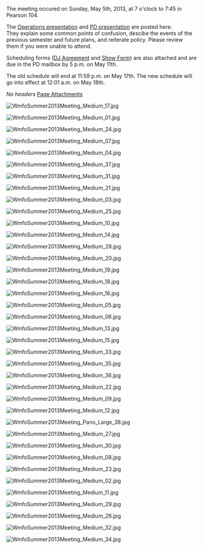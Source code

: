 The meeting occured on Sunday, May 5th, 2013, at 7 o'clock to 7:45 in Pearson 104.

The [Operations presentation](https://wiki.wmfo.org/@api/deki/files/485/=Ops-Summer13.pdf "Ops-Summer13.pdf") and [PD presentation](https://wiki.wmfo.org/@api/deki/files/488/=WMFO_PD_Presentation_Summer_2013.pdf "WMFO PD Presentation Summer 2013.pdf") are posted here. They explain some common points of confusion, descibe the events of the previous semester and future plans, and reiterate policy. Please review them if you were unable to attend.

Scheduling forms ([DJ Agreement](https://wiki.wmfo.org/@api/deki/files/486/=WMFO_DJ_Agreement_Form_SU13.pdf "WMFO DJ Agreement Form_SU13.pdf") and [Show Form](https://wiki.wmfo.org/@api/deki/files/487/=WMFO_Show_Scheduling_Form_SU13.pdf "WMFO Show Scheduling Form_SU13.pdf")) are also attached and are due in the PD mailbox by 5 p.m. on May 11th.

The old schedule will end at 11:59 p.m. on May 17th. The new schedule will go into effect at 12:01 a.m. on May 18th.

*No headers*
[Page Attachments](https://wiki-files.wmfo.org/Staff_Info/Staff_Meetings/Meeting_Archive/2013-Summer_Meeting)

![WmfoSummer2013Meeting_Medium_17.jpg](https://wiki-files.wmfo.org/Staff_Info/Staff_Meetings/Meeting_Archive/2013-Summer_Meeting/WmfoSummer2013Meeting_Medium_17.jpg)

![WmfoSummer2013Meeting_Medium_01.jpg](https://wiki-files.wmfo.org/Staff_Info/Staff_Meetings/Meeting_Archive/2013-Summer_Meeting/WmfoSummer2013Meeting_Medium_01.jpg)

![WmfoSummer2013Meeting_Medium_24.jpg](https://wiki-files.wmfo.org/Staff_Info/Staff_Meetings/Meeting_Archive/2013-Summer_Meeting/WmfoSummer2013Meeting_Medium_24.jpg)

![WmfoSummer2013Meeting_Medium_07.jpg](https://wiki-files.wmfo.org/Staff_Info/Staff_Meetings/Meeting_Archive/2013-Summer_Meeting/WmfoSummer2013Meeting_Medium_07.jpg)

![WmfoSummer2013Meeting_Medium_04.jpg](https://wiki-files.wmfo.org/Staff_Info/Staff_Meetings/Meeting_Archive/2013-Summer_Meeting/WmfoSummer2013Meeting_Medium_04.jpg)

![WmfoSummer2013Meeting_Medium_37.jpg](https://wiki-files.wmfo.org/Staff_Info/Staff_Meetings/Meeting_Archive/2013-Summer_Meeting/WmfoSummer2013Meeting_Medium_37.jpg)

![WmfoSummer2013Meeting_Medium_31.jpg](https://wiki-files.wmfo.org/Staff_Info/Staff_Meetings/Meeting_Archive/2013-Summer_Meeting/WmfoSummer2013Meeting_Medium_31.jpg)

![WmfoSummer2013Meeting_Medium_21.jpg](https://wiki-files.wmfo.org/Staff_Info/Staff_Meetings/Meeting_Archive/2013-Summer_Meeting/WmfoSummer2013Meeting_Medium_21.jpg)

![WmfoSummer2013Meeting_Medium_03.jpg](https://wiki-files.wmfo.org/Staff_Info/Staff_Meetings/Meeting_Archive/2013-Summer_Meeting/WmfoSummer2013Meeting_Medium_03.jpg)

![WmfoSummer2013Meeting_Medium_25.jpg](https://wiki-files.wmfo.org/Staff_Info/Staff_Meetings/Meeting_Archive/2013-Summer_Meeting/WmfoSummer2013Meeting_Medium_25.jpg)

![WmfoSummer2013Meeting_Medium_10.jpg](https://wiki-files.wmfo.org/Staff_Info/Staff_Meetings/Meeting_Archive/2013-Summer_Meeting/WmfoSummer2013Meeting_Medium_10.jpg)

![WmfoSummer2013Meeting_Medium_14.jpg](https://wiki-files.wmfo.org/Staff_Info/Staff_Meetings/Meeting_Archive/2013-Summer_Meeting/WmfoSummer2013Meeting_Medium_14.jpg)

![WmfoSummer2013Meeting_Medium_28.jpg](https://wiki-files.wmfo.org/Staff_Info/Staff_Meetings/Meeting_Archive/2013-Summer_Meeting/WmfoSummer2013Meeting_Medium_28.jpg)

![WmfoSummer2013Meeting_Medium_20.jpg](https://wiki-files.wmfo.org/Staff_Info/Staff_Meetings/Meeting_Archive/2013-Summer_Meeting/WmfoSummer2013Meeting_Medium_20.jpg)

![WmfoSummer2013Meeting_Medium_19.jpg](https://wiki-files.wmfo.org/Staff_Info/Staff_Meetings/Meeting_Archive/2013-Summer_Meeting/WmfoSummer2013Meeting_Medium_19.jpg)

![WmfoSummer2013Meeting_Medium_18.jpg](https://wiki-files.wmfo.org/Staff_Info/Staff_Meetings/Meeting_Archive/2013-Summer_Meeting/WmfoSummer2013Meeting_Medium_18.jpg)

![WmfoSummer2013Meeting_Medium_16.jpg](https://wiki-files.wmfo.org/Staff_Info/Staff_Meetings/Meeting_Archive/2013-Summer_Meeting/WmfoSummer2013Meeting_Medium_16.jpg)

![WmfoSummer2013Meeting_Medium_05.jpg](https://wiki-files.wmfo.org/Staff_Info/Staff_Meetings/Meeting_Archive/2013-Summer_Meeting/WmfoSummer2013Meeting_Medium_05.jpg)

![WmfoSummer2013Meeting_Medium_06.jpg](https://wiki-files.wmfo.org/Staff_Info/Staff_Meetings/Meeting_Archive/2013-Summer_Meeting/WmfoSummer2013Meeting_Medium_06.jpg)

![WmfoSummer2013Meeting_Medium_13.jpg](https://wiki-files.wmfo.org/Staff_Info/Staff_Meetings/Meeting_Archive/2013-Summer_Meeting/WmfoSummer2013Meeting_Medium_13.jpg)

![WmfoSummer2013Meeting_Medium_15.jpg](https://wiki-files.wmfo.org/Staff_Info/Staff_Meetings/Meeting_Archive/2013-Summer_Meeting/WmfoSummer2013Meeting_Medium_15.jpg)

![WmfoSummer2013Meeting_Medium_33.jpg](https://wiki-files.wmfo.org/Staff_Info/Staff_Meetings/Meeting_Archive/2013-Summer_Meeting/WmfoSummer2013Meeting_Medium_33.jpg)

![WmfoSummer2013Meeting_Medium_35.jpg](https://wiki-files.wmfo.org/Staff_Info/Staff_Meetings/Meeting_Archive/2013-Summer_Meeting/WmfoSummer2013Meeting_Medium_35.jpg)

![WmfoSummer2013Meeting_Medium_36.jpg](https://wiki-files.wmfo.org/Staff_Info/Staff_Meetings/Meeting_Archive/2013-Summer_Meeting/WmfoSummer2013Meeting_Medium_36.jpg)

![WmfoSummer2013Meeting_Medium_22.jpg](https://wiki-files.wmfo.org/Staff_Info/Staff_Meetings/Meeting_Archive/2013-Summer_Meeting/WmfoSummer2013Meeting_Medium_22.jpg)

![WmfoSummer2013Meeting_Medium_09.jpg](https://wiki-files.wmfo.org/Staff_Info/Staff_Meetings/Meeting_Archive/2013-Summer_Meeting/WmfoSummer2013Meeting_Medium_09.jpg)

![WmfoSummer2013Meeting_Medium_12.jpg](https://wiki-files.wmfo.org/Staff_Info/Staff_Meetings/Meeting_Archive/2013-Summer_Meeting/WmfoSummer2013Meeting_Medium_12.jpg)

![WmfoSummer2013Meeting_Pano_Large_38.jpg](https://wiki-files.wmfo.org/Staff_Info/Staff_Meetings/Meeting_Archive/2013-Summer_Meeting/WmfoSummer2013Meeting_Pano_Large_38.jpg)

![WmfoSummer2013Meeting_Medium_27.jpg](https://wiki-files.wmfo.org/Staff_Info/Staff_Meetings/Meeting_Archive/2013-Summer_Meeting/WmfoSummer2013Meeting_Medium_27.jpg)

![WmfoSummer2013Meeting_Medium_30.jpg](https://wiki-files.wmfo.org/Staff_Info/Staff_Meetings/Meeting_Archive/2013-Summer_Meeting/WmfoSummer2013Meeting_Medium_30.jpg)

![WmfoSummer2013Meeting_Medium_08.jpg](https://wiki-files.wmfo.org/Staff_Info/Staff_Meetings/Meeting_Archive/2013-Summer_Meeting/WmfoSummer2013Meeting_Medium_08.jpg)

![WmfoSummer2013Meeting_Medium_23.jpg](https://wiki-files.wmfo.org/Staff_Info/Staff_Meetings/Meeting_Archive/2013-Summer_Meeting/WmfoSummer2013Meeting_Medium_23.jpg)

![WmfoSummer2013Meeting_Medium_02.jpg](https://wiki-files.wmfo.org/Staff_Info/Staff_Meetings/Meeting_Archive/2013-Summer_Meeting/WmfoSummer2013Meeting_Medium_02.jpg)

![WmfoSummer2013Meeting_Medium_11.jpg](https://wiki-files.wmfo.org/Staff_Info/Staff_Meetings/Meeting_Archive/2013-Summer_Meeting/WmfoSummer2013Meeting_Medium_11.jpg)

![WmfoSummer2013Meeting_Medium_29.jpg](https://wiki-files.wmfo.org/Staff_Info/Staff_Meetings/Meeting_Archive/2013-Summer_Meeting/WmfoSummer2013Meeting_Medium_29.jpg)

![WmfoSummer2013Meeting_Medium_26.jpg](https://wiki-files.wmfo.org/Staff_Info/Staff_Meetings/Meeting_Archive/2013-Summer_Meeting/WmfoSummer2013Meeting_Medium_26.jpg)

![WmfoSummer2013Meeting_Medium_32.jpg](https://wiki-files.wmfo.org/Staff_Info/Staff_Meetings/Meeting_Archive/2013-Summer_Meeting/WmfoSummer2013Meeting_Medium_32.jpg)

![WmfoSummer2013Meeting_Medium_34.jpg](https://wiki-files.wmfo.org/Staff_Info/Staff_Meetings/Meeting_Archive/2013-Summer_Meeting/WmfoSummer2013Meeting_Medium_34.jpg)
